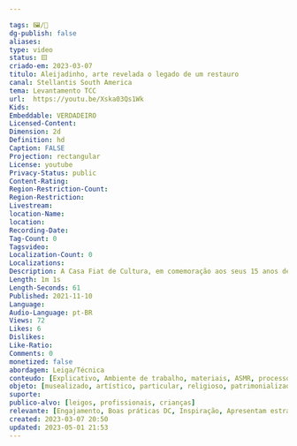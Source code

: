 ```yaml
---

tags: 🖼️/🎥️
dg-publish: false
aliases: 
type: video
status: 🟨️ 
criado-em: 2023-03-07
titulo: Aleijadinho, arte revelada o legado de um restauro
canal: Stellantis South America
tema: Levantamento TCC 
url:  https://youtu.be/Xska03Qs1Wk
Kids: 
Embeddable: VERDADEIRO
Licensed-Content: 
Dimension: 2d
Definition: hd
Caption: FALSE
Projection: rectangular
License: youtube
Privacy-Status: public
Content-Rating: 
Region-Restriction-Count: 
Region-Restriction: 
Livestream: 
location-Name: 
location: 
Recording-Date: 
Tag-Count: 0
Tagsvideo: 
Localization-Count: 0
Localizations: 
Description: A Casa Fiat de Cultura, em comemoração aos seus 15 anos de história, tem um convite especial para você vivenciar os bastidores do restauro de três obras do grande artista do barroco mineiro em “Aleijadinho, arte revelada o legado de um restauro”. 👨🏼‍🎨 Neste vídeo, que faz parte da websérie com o making of das etapas do restauro, você pode acompanhar uma viagem pelas igrejas de Minas e entender a importância dessas imagens nas comunidades.
Length: 1m 1s
Length-Seconds: 61
Published: 2021-11-10
Language: 
Audio-Language: pt-BR
Views: 72
Likes: 6
Dislikes: 
Like-Ratio: 
Comments: 0
monetized: false
abordagem: Leiga/Técnica
conteudo: [Explicativo, Ambiente de trabalho, materiais, ASMR, processos]
objeto: [musealizado, artístico, particular, religioso, patrimonializado, histórico]
suporte:
publico-alvo: [leigos, profissionais, crianças]
relevante: [Engajamento, Boas práticas DC, Inspiração, Apresentam estratégias de DC, Inovações, cibercultura]
created: 2023-03-07 20:50
updated: 2023-05-01 21:53
---
```

